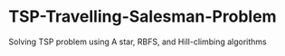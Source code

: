 # TSP-Travelling-Salesman-Problem
Solving TSP problem using A star, RBFS, and Hill-climbing algorithms
